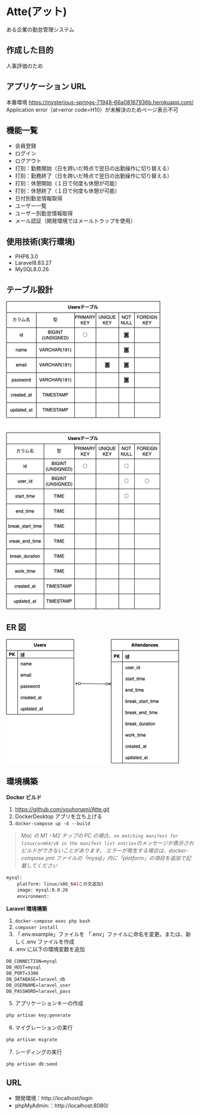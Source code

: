 # Atte(アット)

ある企業の勤怠管理システム

## 作成した目的

人事評価のため

## アプリケーション URL

本番環境
https://mysterious-springs-71948-66a08167936b.herokuapp.com/
Application error（at=error code=H10）が未解決のためページ表示不可

## 機能一覧

- 会員登録
- ログイン
- ログアウト
- 打刻：勤務開始（日を跨いだ時点で翌日の出勤操作に切り替える）
- 打刻：勤務終了（日を跨いだ時点で翌日の出勤操作に切り替える）
- 打刻：休憩開始（１日で何度も休憩が可能）
- 打刻：休憩終了（１日で何度も休憩が可能）
- 日付別勤怠情報取得
- ユーザー一覧
- ユーザー別勤怠情報取得
- メール認証（開発環境ではメールトラップを使用）

## 使用技術(実行環境)

- PHP8.3.0
- Laravel8.83.27
- MySQL8.0.26

## テーブル設計

![テーブル](table.drawio.png)

## ER 図

![ER図](er.drawio.png)

## 環境構築

**Docker ビルド**

1. https://github.com/youhonami/Atte.git
2. DockerDesktop アプリを立ち上げる
3. `docker-compose up -d --build`

> _Mac の M1・M2 チップの PC の場合、`no matching manifest for linux/arm64/v8 in the manifest list entries`のメッセージが表示されビルドができないことがあります。
> エラーが発生する場合は、docker-compose.yml ファイルの「mysql」内に「platform」の項目を追加で記載してください_

```bash
mysql:
    platform: linux/x86_64(この文追加)
    image: mysql:8.0.26
    environment:
```

**Laravel 環境構築**

1. `docker-compose exec php bash`
2. `composer install`
3. 「.env.example」ファイルを 「.env」ファイルに命名を変更。または、新しく.env ファイルを作成
4. .env に以下の環境変数を追加

```text
DB_CONNECTION=mysql
DB_HOST=mysql
DB_PORT=3306
DB_DATABASE=laravel_db
DB_USERNAME=laravel_user
DB_PASSWORD=laravel_pass
```

5. アプリケーションキーの作成

```bash
php artisan key:generate
```

6. マイグレーションの実行

```bash
php artisan migrate
```

7. シーディングの実行

```bash
php artisan db:seed
```

## URL

- 開発環境：http://localhost/login
- phpMyAdmin:：http://localhost:8080/
